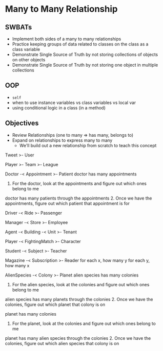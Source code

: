 Many to Many Relationship
===

## SWBATs
- Implement both sides of a many to many relationships
- Practice keeping groups of data related to classes on the class as a class variable
- Demonstrate Single Source of Truth by not storing collections of objects on other objects
- Demonstrate Single Source of Truth by not storing one object in multiple collections

## OOP
- `self`
- when to use instance variables vs class variables vs local var
- using conditional logic in a class (in a method)

## Objectives
- Review Relationships (one to many => has many, belongs to)
- Expand on relationships to express many to many
  - We'll build out a new relationship from scratch to teach this concept

Tweet >- User

Player >- Team >- League

Doctor -< Appointment >- Patient
doctor has many appointments
1. For the doctor, look at the appointments and figure out which ones belong to me

doctor has many patients through the appointments
2. Once we have the appointments, figure out which patient that appointment is for

Driver -< Ride >- Passenger

Manager -< Store >- Employee 

Agent -< Building -< Unit >- Tenant

Player -< FightingMatch >- Character

Student -< Subject >- Teacher

Magazine -< Subscription >- Reader
for each x, how many y
for each y, how many x

AlienSpecies -< Colony >- Planet
alien species has many colonies
1. For the alien species, look at the colonies and figure out which ones belong to me

alien species has many planets through the colonies
2. Once we have the colonies, figure out which planet that colony is on

planet has many colonies
1. For the planet, look at the colonies and figure out which ones belong to me

planet has many alien species through the colonies
2. Once we have the colonies, figure out which alien species that colony is on